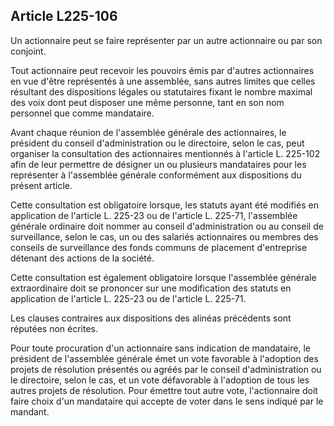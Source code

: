Article L225-106
----
Un actionnaire peut se faire représenter par un autre actionnaire ou par son
conjoint.

Tout actionnaire peut recevoir les pouvoirs émis par d'autres actionnaires en
vue d'être représentés à une assemblée, sans autres limites que celles résultant
des dispositions légales ou statutaires fixant le nombre maximal des voix dont
peut disposer une même personne, tant en son nom personnel que comme mandataire.

Avant chaque réunion de l'assemblée générale des actionnaires, le président du
conseil d'administration ou le directoire, selon le cas, peut organiser la
consultation des actionnaires mentionnés à l'article L. 225-102 afin de leur
permettre de désigner un ou plusieurs mandataires pour les représenter à
l'assemblée générale conformément aux dispositions du présent article.

Cette consultation est obligatoire lorsque, les statuts ayant été modifiés en
application de l'article L. 225-23 ou de l'article L. 225-71, l'assemblée
générale ordinaire doit nommer au conseil d'administration ou au conseil de
surveillance, selon le cas, un ou des salariés actionnaires ou membres des
conseils de surveillance des fonds communs de placement d'entreprise détenant
des actions de la société.

Cette consultation est également obligatoire lorsque l'assemblée générale
extraordinaire doit se prononcer sur une modification des statuts en application
de l'article L. 225-23 ou de l'article L. 225-71.

Les clauses contraires aux dispositions des alinéas précédents sont réputées non
écrites.

Pour toute procuration d'un actionnaire sans indication de mandataire, le
président de l'assemblée générale émet un vote favorable à l'adoption des
projets de résolution présentés ou agréés par le conseil d'administration ou le
directoire, selon le cas, et un vote défavorable à l'adoption de tous les autres
projets de résolution. Pour émettre tout autre vote, l'actionnaire doit faire
choix d'un mandataire qui accepte de voter dans le sens indiqué par le mandant.
